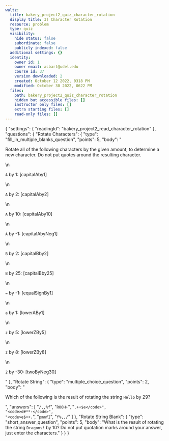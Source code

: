 ```yaml
---
waltz:
  title: bakery_project2_quiz_character_rotation
  display title: 3) Character Rotation
  resource: problem
  type: quiz
  visibility:
    hide status: false
    subordinate: false
    publicly indexed: false
  additional settings: {}
  identity:
    owner id: 1
    owner email: acbart@udel.edu
    course id: 37
    version downloaded: 2
    created: October 12 2022, 0318 PM
    modified: October 30 2022, 0622 PM
  files:
    path: bakery_project2_quiz_character_rotation
    hidden but accessible files: []
    instructor only files: []
    extra starting files: []
    read-only files: []
---
```

{
  "settings": {
    "readingId": "bakery_project2_read_character_rotation"
  },
  "questions": {
    "Rotate Characters": {
      "type": "fill_in_multiple_blanks_question",
      "points": 5,
      "body": "<p>Rotate all of the following characters by the given amount, to determine a new character. Do not put quotes around the resulting character.</p>\n<p><code>A</code> by 1: [capitalAby1]</p>\n<p><code>A</code> by 2: [capitalAby2]</p>\n<p><code>A</code> by 10: [capitalAby10]</p>\n<p><code>A</code> by -1: [capitalAbyNeg1]</p>\n<p><code>B</code> by 2: [capitalBby2]</p>\n<p><code>B</code> by 25: [capitalBby25]</p>\n<p><code>=</code> by -1: [equalSignBy1]</p>\n<p><code>a</code> by 1: [lowerABy1]</p>\n<p><code>z</code> by 5: [lowerZBy5]</p>\n<p><code>z</code> by 8: [lowerZBy8]</p>\n<p><code>2</code> by -30: [twoByNeg30]</p>"
    },
    "Rotate String": {
      "type": "multiple_choice_question",
      "points": 2,
      "body": "<p>Which of the following is the result of rotating the string <code>Hello</code> by 29?</p>",
      "answers": [
        "<code>/,,%f</code>",
        "<code>ROOH+</code>",
        "<code>.++$e</code>",
        "<code>d#**-</code>",
        "<code>e$++.</code>",
        "<code>pmmfI</code>",
        "<code>f%,,/</code>"
      ]
    },
    "Rotate String Blank": {
      "type": "short_answer_question",
      "points": 5,
      "body": "What is the result of rotating the string <code>Dragons!</code> by 10? Do not put quotation marks around your answer, just enter the characters."
    }
  }
}